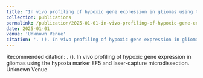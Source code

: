 ```yaml
---
title: "In vivo profiling of hypoxic gene expression in gliomas using the hypoxia marker EF5 and laser-capture microdissection"
collection: publications
permalink: /publication/2025-01-01-in-vivo-profiling-of-hypoxic-gene-expression-in-gl
date: 2025-01-01
venue: 'Unknown Venue'
citation: '. (). In vivo profiling of hypoxic gene expression in gliomas using the hypoxia marker EF5 and laser-capture microdissection. Unknown Venue'
---
```


Recommended citation: . (). In vivo profiling of hypoxic gene expression in gliomas using the hypoxia marker EF5 and laser-capture microdissection. Unknown Venue
